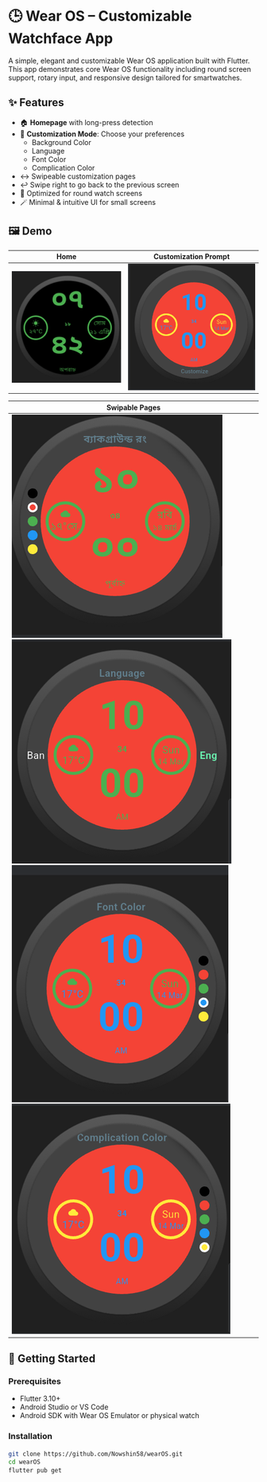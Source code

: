 # 🕒 Wear OS – Customizable Watchface App

A simple, elegant and customizable Wear OS application built with Flutter. This app demonstrates core Wear OS functionality including round screen support, rotary input, and responsive design tailored for smartwatches.

## ✨ Features

- 🏠 **Homepage** with long-press detection
- 🎨 **Customization Mode**: Choose your preferences
  - Background Color
  - Language
  - Font Color
  - Complication Color
- ↔️ Swipeable customization pages
- ↩️ Swipe right to go back to the previous screen
- 🧭 Optimized for round watch screens
- 🪄 Minimal & intuitive UI for small screens

## 🖼️ Demo

| Home | Customization Prompt |
|------|----------------------|
| ![](assets/screenshots/homepage.png) | ![](assets/screenshots/customize.png) | 

| Swipable Pages |
|----------------|
| ![](assets/screenshots/background.png)   ![](assets/screenshots/language.png)   ![](assets/screenshots/font_color.png)   ![](assets/screenshots/complication_color.png) |

## 🚀 Getting Started

### Prerequisites

- Flutter 3.10+
- Android Studio or VS Code
- Android SDK with Wear OS Emulator or physical watch

### Installation

```bash
git clone https://github.com/Nowshin58/wearOS.git
cd wearOS
flutter pub get
